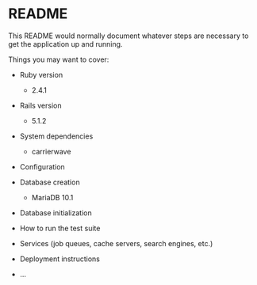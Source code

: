 # README

This README would normally document whatever steps are necessary to get the
application up and running.

Things you may want to cover:

* Ruby version
  * 2.4.1

* Rails version
  * 5.1.2

* System dependencies
  * carrierwave

* Configuration

* Database creation
  * MariaDB 10.1

* Database initialization

* How to run the test suite

* Services (job queues, cache servers, search engines, etc.)

* Deployment instructions

* ...
